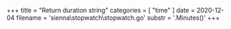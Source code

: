 +++
title = "Return duration string"
categories = [ "time" ]
date = 2020-12-04
filename = 'sienna\stopwatch\stopwatch.go'
substr = '.Minutes()'
+++
